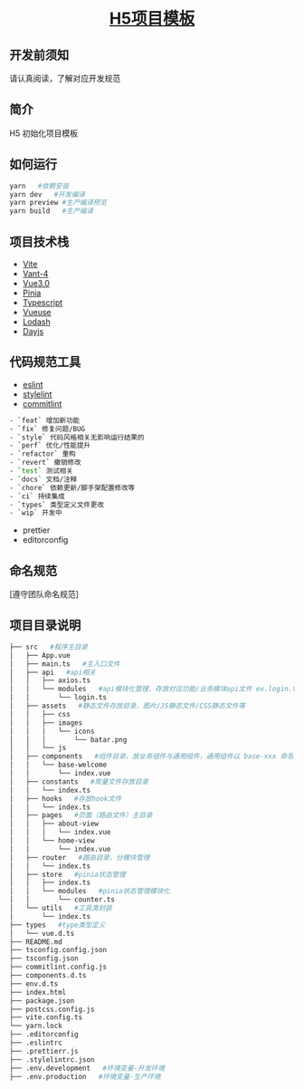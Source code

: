 <div align="center">
  <h1>
    <a href="https://github.com/jungeer/h5-template">H5项目模板</a>
  </h1>
</div>

## 开发前须知

请认真阅读，了解对应开发规范

## 简介

H5 初始化项目模板

## 如何运行

```bash
yarn   #依赖安装
yarn dev   #开发编译
yarn preview #生产编译预览
yarn build   #生产编译
```

## 项目技术栈

- [Vite](https://cn.vitejs.dev/)
- [Vant-4](http://vant-contrib.gitee.io/vant/#/zh-CN/home)
- [Vue3.0](https://cn.vuejs.org/)
- [Pinia](https://pinia.vuejs.org/)
- [Typescript](https://www.tslang.cn/docs/home.html)
- [Vueuse](https://vueuse.org/)
- [Lodash](https://www.lodashjs.com/)
- [Dayjs](https://dayjs.fenxianglu.cn/)

## 代码规范工具

- [eslint](https://eslint.bootcss.com/docs/rules/)
- [stylelint](https://www.npmjs.com/package/stylelint-config-standard)
- [commitlint](https://commitlint.js.org/#/?id=getting-started)

```bash
- `feat` 增加新功能
- `fix` 修复问题/BUG
- `style` 代码风格相关无影响运行结果的
- `perf` 优化/性能提升
- `refactor` 重构
- `revert` 撤销修改
- `test` 测试相关
- `docs` 文档/注释
- `chore` 依赖更新/脚手架配置修改等
- `ci` 持续集成
- `types` 类型定义文件更改
- `wip` 开发中
```

- prettier
- editorconfig

## 命名规范

[遵守团队命名规范]

## 项目目录说明

```bash
├── src   #程序主目录
│   ├── App.vue
│   ├── main.ts   #主入口文件
│   ├── api   #api相关
│   │   ├── axios.ts
│   │   └── modules   #api模块化管理，存放对应功能/业务模块api文件 ex.login.ts, auth.ts
│   │       └── login.ts
│   ├── assets   #静态文件存放目录，图片/JS静态文件/CSS静态文件等
│   │   ├── css
│   │   ├── images
│   │   │   └── icons
│   │   │       └── batar.png
│   │   └── js
│   ├── components   #组件目录，放业务组件与通用组件，通用组件以 base-xxx 命名
│   │   └── base-welcome
│   │       └── index.vue
│   ├── constants   #常量文件存放目录
│   │   └── index.ts
│   ├── hooks   #存放hook文件
│   │   └── index.ts
│   ├── pages   #页面（路由文件）主目录
│   │   ├── about-view
│   │   │   └── index.vue
│   │   └── home-view
│   │       └── index.vue
│   ├── router   #路由目录，分模块管理
│   │   └── index.ts
│   ├── store   #pinia状态管理
│   │   ├── index.ts
│   │   └── modules   #pinia状态管理模块化
│   │       └── counter.ts
│   └── utils   #工具类封装
│       └── index.ts
├── types   #type类型定义
│   └── vue.d.ts
├── README.md
├── tsconfig.config.json
├── tsconfig.json
├── commitlint.config.js
├── components.d.ts
├── env.d.ts
├── index.html
├── package.json
├── postcss.config.js
├── vite.config.ts
└── yarn.lock
├── .editorconfig
├── .eslintrc
├── .prettierr.js
├── .stylelintrc.json
├── .env.development   #环境变量-开发环境
├── .env.production   #环境变量-生产环境
```
